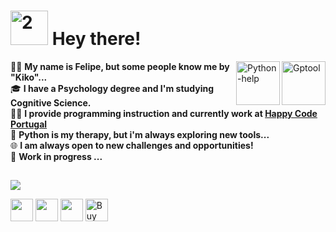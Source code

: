 
# <img alt="2" height="55" width="60" src="https://cdn.discordapp.com/attachments/1200737677486608446/1200742311366250576/fire.gif?ex=65c7496b&is=65b4d46b&hm=9e9f35aedb5fbf230f3325643ddf093be1d95bb72916ba41aeb8142194d8d3e8&"> Hey there! 
 <a href="https://beckerfelipee.github.io/GPTool-LandingPage/">
  <img align="right" alt="Gptool" height="70" src="https://cdn.discordapp.com/attachments/896421524200914954/1163556247988076647/GPTool_Logo_1.gif?ex=65400133&is=652d8c33&hm=ac715a93e4b21ef694794adce0339e522a515b375abcaf24370e9d62bef624f4&">
</a>
 <a href="https://cdn.discordapp.com/attachments/896421524200914954/1195015972772401192/Python_Help.pdf?ex=65b2745a&is=659fff5a&hm=044a9ba974a5642c0d7eda75435c11a4e1c2636831a38a9ce5d7b0789df57750&">
  <img align="right" alt="Python-help" height="70" src="https://media.discordapp.net/attachments/770989141134671925/1160181141756706906/image-removebg-preview.png?ex=6533b9e3&is=652144e3&hm=38c9a6a74f7ee108380772ca664e4d2a756213a4e39130489e97fc0806fb8025">
</a>

🙋‍♂️ **My name is Felipe, but some people know me by "Kiko"...** <br>
🎓 **I have a Psychology degree and I'm studying Cognitive Science.** <br>
👨‍💻 **I provide programming instruction and currently work at [Happy Code Portugal](https://www.happycode.pt/)** <br>
🐍 **Python is my therapy, but i'm always exploring new tools...** <br>
🌐 **I am always open to new challenges and opportunities!** <br>
🚀 **Work in progress ...** <br>


 ##

<p align="left"> <a href="https://github.com/thinkright20"><img src="https://skillicons.dev/icons?i=github,pycharm,vscode,replit,py,css,html,js,nodejs,bash,bots"> </a> </p>
<a href="https://cdn.discordapp.com/attachments/770989141134671925/1160196258691022888/Kikope_Discord.png?ex=6533c7f7&is=652152f7&hm=95c883607f5586049b244be135897da722efa19adeaa7f4a372595650b44147a&" target="_blank"><img 
height='36' src="https://img.shields.io/badge/Discord-7289DA?style=for-the-badge&logo=discord&logoColor=white" target="_blank"></a> 
<a href = "mailto:beckerfelipee@gmail.com"><img height='36' src="https://img.shields.io/badge/-Gmail-%23333?style=for-the-badge&logo=gmail&logoColor=white" target="_blank"></a>
<a href="https://www.linkedin.com/in/felipebeckersantos/" target="_blank"><img height='36' src="https://img.shields.io/badge/-LinkedIn-%230077B5?style=for-the-badge&logo=linkedin&logoColor=white" target="_blank"></a> 
<a href='https://www.buymeacoffee.com/beckerfelipee' target='_blank'><img height='36' style='border:0px;height:36px;' src='https://cdn.discordapp.com/attachments/896421524200914954/1211432058589679626/9dDnyYo4.png?ex=65ee2d06&is=65dbb806&hm=fc62ae3bb0e60da6b641608c229e8dd0422015e4001ae9f08d5e08743c1885a2&' border='0' alt='Buy Me a Coffee' /></a>


